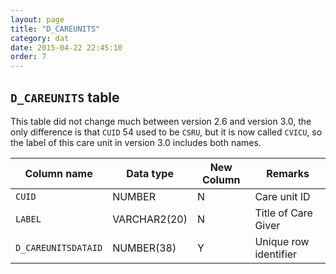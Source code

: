 ```yaml
---
layout: page
title: "D_CAREUNITS"
category: dat
date: 2015-04-22 22:45:10
order: 7
---
```


## ```D_CAREUNITS``` table

This table did not change much between version 2.6 and version 3.0, the
only difference is that ```CUID``` 54 used to be ```CSRU```, but it is now called ```CVICU```, so the label of this care unit in version 3.0 includes both names.

Column name | Data type | New Column | Remarks
--- | --- | --- | ---
```CUID``` | NUMBER | N | Care unit ID
```LABEL``` | VARCHAR2(20) | N | Title of Care Giver
```D_CAREUNITSDATAID``` | NUMBER(38) | Y | Unique row identifier


